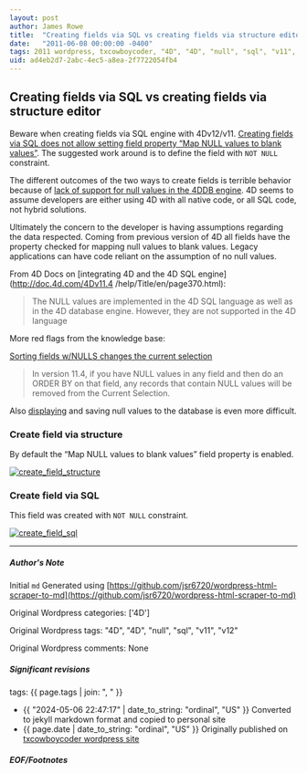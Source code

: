 ```yaml
---
layout: post
author: James Rowe
title:  "Creating fields via SQL vs creating fields via structure editor"
date:   "2011-06-08 00:00:00 -0400"
tags: 2011 wordpress, txcowboycoder, "4D", "4D", "null", "sql", "v11", "v12"
uid: ad4eb2d7-2abc-4ec5-a8ea-2f7722054fb4
---
```



## Creating fields via SQL vs creating fields via structure editor


Beware when creating fields via SQL engine with 4Dv12/v11. [Creating fields via SQL does not allow setting field property “Map NULL values to blank values”](http://kb.4d.com/search/assetid=76119). The suggested work around is to define the field with `NOT NULL` constraint.


The different outcomes of the two ways to create fields is terrible behavior because of [lack of support for null values in the 4DDB engine](http://txcowboycoder.wordpress.com/2011/06/07/allow-null-values-in-4db-engine/ "Allow NULL values in 4DB engine"). 4D seems to assume developers are either using 4D with all native code, or all SQL code, not hybrid solutions.


Ultimately the concern to the developer is having assumptions regarding the data respected. Coming from previous version of 4D all fields have the property checked for mapping null values to blank values. Legacy applications can have code reliant on the assumption of no null values.


From 4D Docs on [integrating 4D and the 4D SQL engine](http://doc.4d.com/4Dv11.4 /help/Title/en/page370.html):



> The NULL values are implemented in the 4D SQL language as well as in the 4D database engine. However, they are not supported in the 4D language


More red flags from the knowledge base:


[Sorting fields w/NULLS changes the current selection](http://kb.4d.com/search/assetid=75835)



> In version 11.4, if you have NULL values in any field and then do an ORDER BY on that field, any records that contain NULL values will be removed from the Current Selection.


Also [displaying](http://kb.4d.com/search/assetid=76069) and saving null values to the database is even more difficult.


### Create field via structure


By default the “Map NULL values to blank values” field property is enabled.  

[![](https://txcowboycoder.files.wordpress.com/2011/06/create_field_structure.png?w=174&h=300 "create_field_structure")](http://txcowboycoder.files.wordpress.com/2011/06/create_field_structure.png)


### Create field via SQL


This field was created with `NOT NULL` constraint.  

[![](https://txcowboycoder.files.wordpress.com/2011/06/create_field_sql.png?w=174&h=300 "create_field_sql")](http://txcowboycoder.files.wordpress.com/2011/06/create_field_sql.png)




---

##### Author's Note

Initial `md` Generated using [https://github.com/jsr6720/wordpress-html-scraper-to-md](https://github.com/jsr6720/wordpress-html-scraper-to-md)

Original Wordpress categories: ['4D']

Original Wordpress tags: "4D", "4D", "null", "sql", "v11", "v12"

Original Wordpress comments: None

##### Significant revisions

tags: {{ page.tags | join: ", " }} <!-- todo move this somewhere -->

- {{ "2024-05-06 22:47:17" | date_to_string: "ordinal", "US" }} Converted to jekyll markdown format and copied to personal site
- {{ page.date | date_to_string: "ordinal", "US" }} Originally published on [txcowboycoder wordpress site](https://txcowboycoder.wordpress.com/2011/06/08/creating-fields-via-sql-vs-creating-fields-via-structure-editor/)

##### EOF/Footnotes

